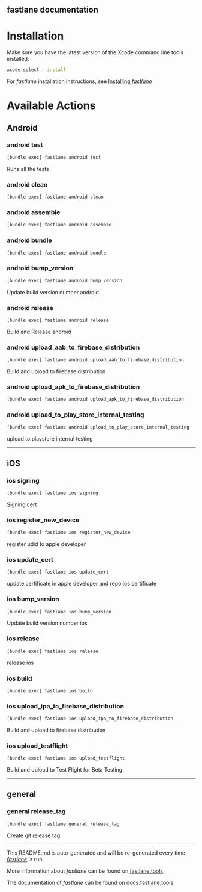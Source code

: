 fastlane documentation
----

# Installation

Make sure you have the latest version of the Xcode command line tools installed:

```sh
xcode-select --install
```

For _fastlane_ installation instructions, see [Installing _fastlane_](https://docs.fastlane.tools/#installing-fastlane)

# Available Actions

## Android

### android test

```sh
[bundle exec] fastlane android test
```

Runs all the tests

### android clean

```sh
[bundle exec] fastlane android clean
```



### android assemble

```sh
[bundle exec] fastlane android assemble
```



### android bundle

```sh
[bundle exec] fastlane android bundle
```



### android bump_version

```sh
[bundle exec] fastlane android bump_version
```

Update build version number android

### android release

```sh
[bundle exec] fastlane android release
```

Build and Release android

### android upload_aab_to_firebase_distribution

```sh
[bundle exec] fastlane android upload_aab_to_firebase_distribution
```

Build and upload to firebase distribution

### android upload_apk_to_firebase_distribution

```sh
[bundle exec] fastlane android upload_apk_to_firebase_distribution
```



### android upload_to_play_store_internal_testing

```sh
[bundle exec] fastlane android upload_to_play_store_internal_testing
```

upload to playstore internal testing

----


## iOS

### ios signing

```sh
[bundle exec] fastlane ios signing
```

Signing cert

### ios register_new_device

```sh
[bundle exec] fastlane ios register_new_device
```

register udid to apple developer

### ios update_cert

```sh
[bundle exec] fastlane ios update_cert
```

update certificate in apple developer and repo ios certificate

### ios bump_version

```sh
[bundle exec] fastlane ios bump_version
```

Update build version number ios

### ios release

```sh
[bundle exec] fastlane ios release
```

release ios

### ios build

```sh
[bundle exec] fastlane ios build
```



### ios upload_ipa_to_firebase_distribution

```sh
[bundle exec] fastlane ios upload_ipa_to_firebase_distribution
```

Build and upload to firebase distribution

### ios upload_testflight

```sh
[bundle exec] fastlane ios upload_testflight
```

Build and upload to Test Flight for Beta Testing.

----


## general

### general release_tag

```sh
[bundle exec] fastlane general release_tag
```

Create git release tag

----

This README.md is auto-generated and will be re-generated every time [_fastlane_](https://fastlane.tools) is run.

More information about _fastlane_ can be found on [fastlane.tools](https://fastlane.tools).

The documentation of _fastlane_ can be found on [docs.fastlane.tools](https://docs.fastlane.tools).
